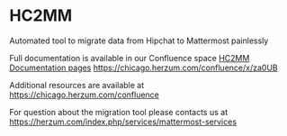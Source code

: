 # HC2MM
Automated tool to migrate data from Hipchat to Mattermost painlessly 

Full documentation is available in our Confluence space
[HC2MM Documentation pages](https://chicago.herzum.com/confluence/x/za0UB) https://chicago.herzum.com/confluence/x/za0UB

Additional resources are available at https://chicago.herzum.com/confluence


For question about the migration tool please contacts us at https://herzum.com/index.php/services/mattermost-services